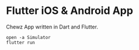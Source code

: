 # Flutter iOS & Android App

Chewz App written in Dart and Flutter.

```
open -a Simulator
flutter run
```
